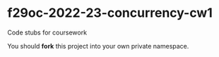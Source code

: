 # f29oc-2022-23-concurrency-cw1 #

Code stubs for coursework

You should **fork** this project into your own private namespace.

